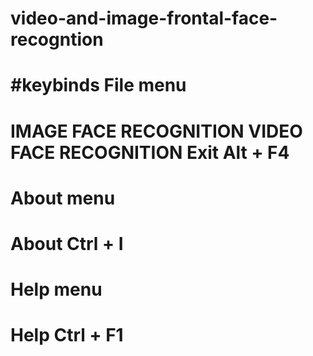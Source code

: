 # video-and-image-frontal-face-recogntion

#keybinds
File menu
======================
IMAGE FACE RECOGNITION
VIDEO FACE RECOGNITION
Exit Alt + F4
======================
About menu
==============
About Ctrl + I
==============
Help menu 
==============
Help Ctrl + F1
==============

